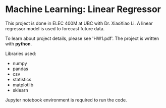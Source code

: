 # Machine Learning: Linear Regressor
This project is done in ELEC 400M at UBC with Dr. XiaoXiao Li. A linear regressor model is used to forecast future data. 

To learn about project details, please see 'HW1.pdf'. The project is written with **python**.

Libraries used:
- numpy
- pandas
- csv
- statistics
- matplotlib
- sklearn

Jupyter notebook environment is required to run the code.
